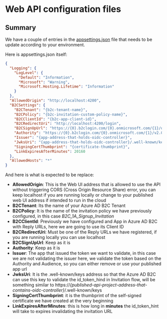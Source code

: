 # Web API configuration files
## Summary
We have a couple of entries in the [appsettings.json](https://github.com/DonRamaral/azure-b2c/blob/master/b2c-api/Azure.B2C.Api/appsettings.json) file that needs to be update according to your environment.

Here is appsettings.json itself:
```json
{
  "Logging": {
    "LogLevel": {
      "Default": "Information",
      "Microsoft": "Warning",
      "Microsoft.Hosting.Lifetime": "Information"
    }
  },
  "AllowedOrigin": "http://localhost:4200",
  "B2CSettings": {
    "B2CTenant": "{b2c-tenant-name}",
    "B2CPolicy": "{b2c-invitation-custom-policy-name}",
    "B2CClientId": "{b2c-app-client-id}",
    "B2CRedirectUri": "http://localhost:4200/login",
    "B2CSignUpUrl": "https://{0}.b2clogin.com/{0}.onmicrosoft.com/{1}/oauth2/v2.0/authorize?client_id={2}&nonce={4}&redirect_uri={3}&scope=openid&response_type=id_token",
    "Authority": "https://{0}.b2clogin.com/{0}.onmicrosoft.com/{1}/v2.0/",
    "Issuer": "{app-address-that-holds-oidc-controller}",
    "JwksUri": "{app-address-that-holds-oidc-controller}/.well-known/keys",
    "SigningCertThumbprint": "{certificate-thumbprint}",
    "LinkExpiresAfterMinutes": 20160
  },
  "AllowedHosts": "*"
}
```

And here is what is expected to be replace:
- **AllowedOrigin**: This is the Web UI address that is allowed to use the API without triggering CORS (Cross Origin Resource Share) error, you can keep localhost if you are running locally or change to your published web UI address if intended to run in the cloud 
- **B2CTenant**: Its the name of your Azure AD B2C Tenant
- **B2CPolicy**: It is the name of the invitation policy we have previously configured, in this case *B2C_1A_Signup_Invitation*
- **B2CClientId**: Previously we have configured and App in Azure AD B2C with Reply URLs, here we are going to use its Client ID
- **B2CRedirectUri**: Must be one of the Reply URLs we have registered, if you are running locally you can use localhost
- **B2CSignUpUrl**: Keep as it is
- **Authority**: Keep as it is
- **Issuer**: The app that issued the token we want to validate, in this case we are not validating the issuer here, we validate the token based on the Authority and Audience, so you can either remove or use your published app url
- **JwksUri**: It is the .well-known/keys address so that the Azure AD B2C can use this key to validate the id_token_hind in Invitation flow, will be something similar to https://*{published-api-project-address-that-contains-oidc-controller}*/.well-known/keys
- **SigningCertThumbprint**: it is the thumbprint of the self-signed certificate we have created at the very beginning
- **LinkExpiresAfterMinutes**: this is how long in **minutes** the id_token_hint will take to expires invalidating the invitation URL